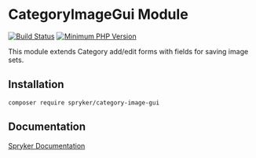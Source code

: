 # CategoryImageGui Module
[![Build Status](https://travis-ci.org/spryker/category-image-gui.svg)](https://travis-ci.org/spryker/category-image-gui)
[![Minimum PHP Version](https://img.shields.io/badge/php-%3E%3D%207.3-8892BF.svg)](https://php.net/)

This module extends Category add/edit forms with fields for saving image sets.

## Installation

```
composer require spryker/category-image-gui
```

## Documentation

[Spryker Documentation](https://academy.spryker.com/developing_with_spryker/module_guide/modules.html)
